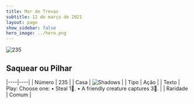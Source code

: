 ```yaml
---
title: Mar de Trevas
subtitle: 12 de março de 2021
layout: page
show_sidebar: false
hero_image: ../hero.png
---
```


![235](https://cdn.keyforgegame.com/media/card_front/pt/496_235_P3C88GRXGPRJ_pt.png)

## Saquear ou Pilhar

|----|----|
| Número | 235 |
| Casa | ![Shadows](https://archonarcana.com/images/thumb/e/ee/Shadows.png/22px-Shadows.png "Sombras") |
| Tipo | Ação |
| Texto | Play: Choose one:  • Steal 1.  • A friendly creature captures 3. |
| Raridade | Comum |
